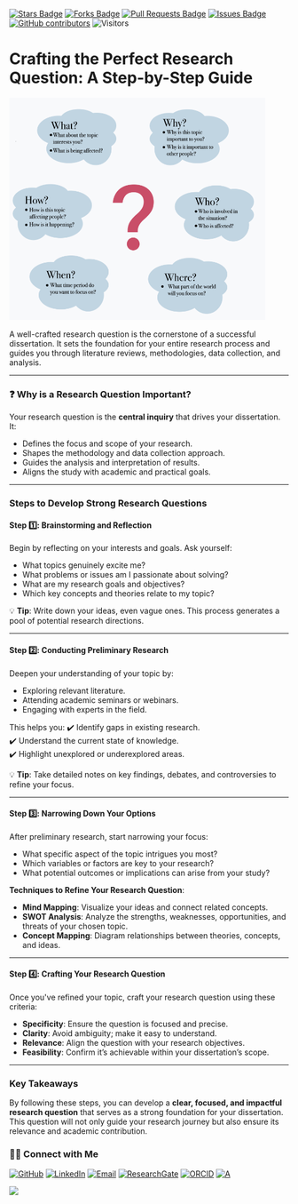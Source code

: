 <a href="https://github.com/drshahizan/short-course/stargazers"><img src="https://img.shields.io/github/stars/drshahizan/short-course" alt="Stars Badge"/></a>
<a href="https://github.com/drshahizan/short-course/network/members"><img src="https://img.shields.io/github/forks/drshahizan/short-course" alt="Forks Badge"/></a>
<a href="https://github.com/drshahizan/short-course/pulls"><img src="https://img.shields.io/github/issues-pr/drshahizan/short-course" alt="Pull Requests Badge"/></a>
<a href="https://github.com/drshahizan/short-course"><img src="https://img.shields.io/github/issues/drshahizan/short-course" alt="Issues Badge"/></a>
<a href="https://github.com/drshahizan/short-course/graphs/contributors"><img alt="GitHub contributors" src="https://img.shields.io/github/contributors/drshahizan/short-course?color=2b9348"></a>
![Visitors](https://api.visitorbadge.io/api/visitors?path=https%3A%2F%2Fgithub.com%2Fdrshahizan%2Fshort-course&labelColor=%23d9e3f0&countColor=%23697689&style=flat)

# Crafting the Perfect Research Question: A Step-by-Step Guide

 <img src="https://github.com/drshahizan/short-course/blob/main/25upsi/images/rq.png" alt="Image Alt Text"  height="400">


A well-crafted research question is the cornerstone of a successful dissertation. It sets the foundation for your entire research process and guides you through literature reviews, methodologies, data collection, and analysis.

---

### **❓ Why is a Research Question Important?**
Your research question is the **central inquiry** that drives your dissertation. It:
- Defines the focus and scope of your research.
- Shapes the methodology and data collection approach.
- Guides the analysis and interpretation of results.
- Aligns the study with academic and practical goals.

---

### **Steps to Develop Strong Research Questions**

#### **Step 1️⃣: Brainstorming and Reflection**
Begin by reflecting on your interests and goals. Ask yourself:
- What topics genuinely excite me?
- What problems or issues am I passionate about solving?
- What are my research goals and objectives?
- Which key concepts and theories relate to my topic?

💡 **Tip**: Write down your ideas, even vague ones. This process generates a pool of potential research directions.

---

#### **Step 2️⃣: Conducting Preliminary Research**
Deepen your understanding of your topic by:
- Exploring relevant literature.
- Attending academic seminars or webinars.
- Engaging with experts in the field.

This helps you:
✔️ Identify gaps in existing research.  
✔️ Understand the current state of knowledge.  
✔️ Highlight unexplored or underexplored areas.

💡 **Tip**: Take detailed notes on key findings, debates, and controversies to refine your focus.

---

#### **Step 3️⃣: Narrowing Down Your Options**
After preliminary research, start narrowing your focus:
- What specific aspect of the topic intrigues you most?
- Which variables or factors are key to your research?
- What potential outcomes or implications can arise from your study?

**Techniques to Refine Your Research Question**:
- **Mind Mapping**: Visualize your ideas and connect related concepts.
- **SWOT Analysis**: Analyze the strengths, weaknesses, opportunities, and threats of your chosen topic.
- **Concept Mapping**: Diagram relationships between theories, concepts, and ideas.

---

#### **Step 4️⃣: Crafting Your Research Question**
Once you've refined your topic, craft your research question using these criteria:
- **Specificity**: Ensure the question is focused and precise.
- **Clarity**: Avoid ambiguity; make it easy to understand.
- **Relevance**: Align the question with your research objectives.
- **Feasibility**: Confirm it’s achievable within your dissertation’s scope.

---

### **Key Takeaways**
By following these steps, you can develop a **clear, focused, and impactful research question** that serves as a strong foundation for your dissertation. This question will not only guide your research journey but also ensure its relevance and academic contribution.
### 🙌🏻 Connect with Me
<p align="left">
    <a href="https://github.com/drshahizan" target="_blank"><img alt="GitHub" src="https://img.shields.io/badge/-@drshahizan-181717?style=flat-square&logo=GitHub&logoColor=white"></a>
    <a href="https://www.linkedin.com/in/drshahizan" target="_blank"><img alt="LinkedIn" src="https://img.shields.io/badge/-drshahizan-blue?style=flat-square&logo=Linkedin&logoColor=white&link=https://www.linkedin.com/in/drshahizan/"></a>
    <a href="mailto:shahizan@utm.my" target="_blank"><img alt="Email" src="https://img.shields.io/badge/-shahizan@utm.my-c14438?style=flat-square&logo=Gmail&logoColor=white&link=mailto:shahizan@utm.my.com"></a>
    <a href="https://www.researchgate.net/profile/Mohd-Othman-28" target="_blank"><img alt="ResearchGate" src="https://img.shields.io/badge/-ResearchGate-00CCBB?style=flat-square&logo=ResearchGate&logoColor=white"></a>
    <a href="https://orcid.org/0000-0003-4261-1873" target="_blank"><img alt="ORCID" src="https://img.shields.io/badge/-ORCID-A6CE39?style=flat-square&logo=ORCID&logoColor=white"></a> 
 <a href="https://visitorbadge.io/status?path=https%3A%2F%2Fgithub.com%2Fdrshahizan" target="_blank"><img alt="A" src="https://api.visitorbadge.io/api/visitors?path=https%3A%2F%2Fgithub.com%2Fdrshahizan&labelColor=%23697689&countColor=%23555555&style=plastic"></a>
 
![](https://hit.yhype.me/github/profile?user_id=81284918)
</p>


